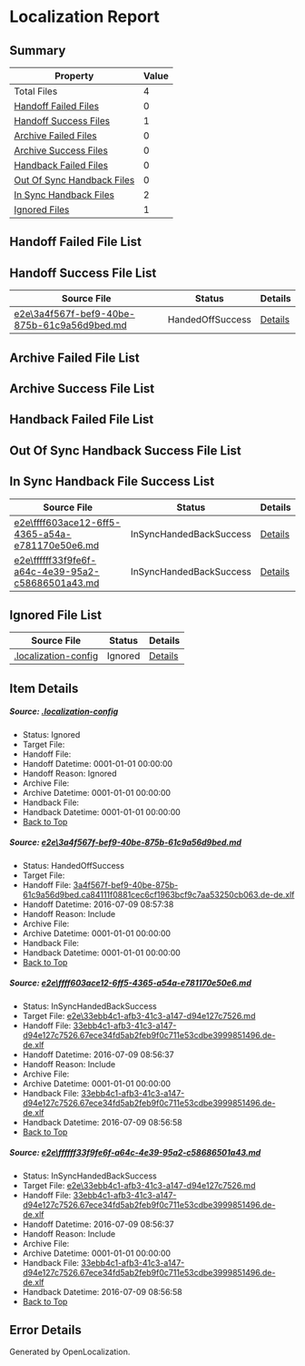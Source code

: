 # <a name='report-top'></a> Localization Report

## Summary
 Property | Value 
 -------- | ----- 
 Total Files | 4
[ Handoff Failed Files ](#handoff-failed-list)| 0
[ Handoff Success Files ](#handoff-success-list)| 1
[ Archive Failed Files ](#archive-failed-list)| 0
[ Archive Success Files ](#archive-success-list)| 0
[ Handback Failed Files ](#handback-failed-list)| 0
[ Out Of Sync Handback Files ](#outofsync-handback-success-list)| 0
[ In Sync Handback Files ](#insync-handback-success-list)| 2
[ Ignored Files ](#ignored-list)| 1

## <a name='handoff-failed-list'></a> Handoff Failed File List

## <a name='handoff-success-list'></a> Handoff Success File List
 Source File | Status | Details 
 ----------- | ------ | ------- 
 [e2e\3a4f567f-bef9-40be-875b-61c9a56d9bed.md](https://github.com/OpenLocalizationTestOrg/oltest/blob/56b0319556ecd1c4a1c1026e254417195f910d2e/e2e/3a4f567f-bef9-40be-875b-61c9a56d9bed.md) | HandedOffSuccess | [Details](#00e247ae8abbe88127b120ae043d720afadb0b1f1)

## <a name='archive-failed-list'></a> Archive Failed File List

## <a name='archive-success-list'></a> Archive Success File List

## <a name='handback-failed-list'></a> Handback Failed File List

## <a name='outofsync-handback-success-list'></a> Out Of Sync Handback Success File List

## <a name='insync-handback-success-list'></a> In Sync Handback File Success List
 Source File | Status | Details 
 ----------- | ------ | ------- 
 [e2e\ffff603ace12-6ff5-4365-a54a-e781170e50e6.md](https://github.com/OpenLocalizationTestOrg/oltest/blob/086d4c7408779c087d7b77e7f9f122a01ed1c9ee/e2e/ffff603ace12-6ff5-4365-a54a-e781170e50e6.md) | InSyncHandedBackSuccess | [Details](#078388df00f26202dcbf13fb94c02e8347b947392)
 [e2e\ffffff33f9fe6f-a64c-4e39-95a2-c58686501a43.md](https://github.com/OpenLocalizationTestOrg/oltest/blob/56b0319556ecd1c4a1c1026e254417195f910d2e/e2e/ffffff33f9fe6f-a64c-4e39-95a2-c58686501a43.md) | InSyncHandedBackSuccess | [Details](#078388df00f26202dcbf13fb94c02e8347b947393)

## <a name='ignored-list'></a> Ignored File List
 Source File | Status | Details 
 ----------- | ------ | ------- 
 [.localization-config](https://github.com/OpenLocalizationTestOrg/oltest/blob/56b0319556ecd1c4a1c1026e254417195f910d2e/.localization-config) | Ignored | [Details](#3d4f252ac210baf56311d7e97dcc2db10974dbd20)

## Item Details
##### <a name='3d4f252ac210baf56311d7e97dcc2db10974dbd20'></a> Source: [.localization-config](https://github.com/OpenLocalizationTestOrg/oltest/blob/56b0319556ecd1c4a1c1026e254417195f910d2e/.localization-config)
* Status: Ignored
* Target File: 
* Handoff File: 
* Handoff Datetime: 0001-01-01 00:00:00
* Handoff Reason: Ignored
* Archive File: 
* Archive Datetime: 0001-01-01 00:00:00
* Handback File: 
* Handback Datetime: 0001-01-01 00:00:00
* [Back to Top](#report-top)

##### <a name='00e247ae8abbe88127b120ae043d720afadb0b1f1'></a> Source: [e2e\3a4f567f-bef9-40be-875b-61c9a56d9bed.md](https://github.com/OpenLocalizationTestOrg/oltest/blob/56b0319556ecd1c4a1c1026e254417195f910d2e/e2e/3a4f567f-bef9-40be-875b-61c9a56d9bed.md)
* Status: HandedOffSuccess
* Target File: 
* Handoff File: [3a4f567f-bef9-40be-875b-61c9a56d9bed.ca84111f0881cec6cf1963bcf9c7aa53250cb063.de-de.xlf](https://github.com/OpenLocalizationTestOrg/olhandoff-e2e/blob/78f422d771d2981baf1ffc41dbd174524c2ce8db/ol-handoff/OpenLocalizationTestOrg/oltest-dede-fly/ci/ht/3a4f567f-bef9-40be-875b-61c9a56d9bed.ca84111f0881cec6cf1963bcf9c7aa53250cb063.de-de.xlf)
* Handoff Datetime: 2016-07-09 08:57:38
* Handoff Reason: Include
* Archive File: 
* Archive Datetime: 0001-01-01 00:00:00
* Handback File: 
* Handback Datetime: 0001-01-01 00:00:00
* [Back to Top](#report-top)

##### <a name='078388df00f26202dcbf13fb94c02e8347b947392'></a> Source: [e2e\ffff603ace12-6ff5-4365-a54a-e781170e50e6.md](https://github.com/OpenLocalizationTestOrg/oltest/blob/086d4c7408779c087d7b77e7f9f122a01ed1c9ee/e2e/ffff603ace12-6ff5-4365-a54a-e781170e50e6.md)
* Status: InSyncHandedBackSuccess
* Target File: [e2e\33ebb4c1-afb3-41c3-a147-d94e127c7526.md](https://github.com/OpenLocalizationTestOrg/oltest-dede-fly/blob/49f2121169942ecbc562beafd0df4ee3dec6b4c6/e2e/33ebb4c1-afb3-41c3-a147-d94e127c7526.md)
* Handoff File: [33ebb4c1-afb3-41c3-a147-d94e127c7526.67ece34fd5ab2feb9f0c711e53cdbe3999851496.de-de.xlf](https://github.com/OpenLocalizationTestOrg/olhandoff-e2e/blob/2838c09a594cb8fb465304da3faef5823dc20038/ol-handoff/OpenLocalizationTestOrg/oltest-dede-fly/ci/ht/33ebb4c1-afb3-41c3-a147-d94e127c7526.67ece34fd5ab2feb9f0c711e53cdbe3999851496.de-de.xlf)
* Handoff Datetime: 2016-07-09 08:56:37
* Handoff Reason: Include
* Archive File: 
* Archive Datetime: 0001-01-01 00:00:00
* Handback File: [33ebb4c1-afb3-41c3-a147-d94e127c7526.67ece34fd5ab2feb9f0c711e53cdbe3999851496.de-de.xlf](https://github.com/OpenLocalizationTestOrg/olhandback-e2e/blob/dac988d032bd0190219d8d57d7ab01826eafa5c0/ol-handback/OpenLocalizationTestOrg/oltest-dede-fly/ci/ht/33ebb4c1-afb3-41c3-a147-d94e127c7526.67ece34fd5ab2feb9f0c711e53cdbe3999851496.de-de.xlf)
* Handback Datetime: 2016-07-09 08:56:58
* [Back to Top](#report-top)

##### <a name='078388df00f26202dcbf13fb94c02e8347b947393'></a> Source: [e2e\ffffff33f9fe6f-a64c-4e39-95a2-c58686501a43.md](https://github.com/OpenLocalizationTestOrg/oltest/blob/56b0319556ecd1c4a1c1026e254417195f910d2e/e2e/ffffff33f9fe6f-a64c-4e39-95a2-c58686501a43.md)
* Status: InSyncHandedBackSuccess
* Target File: [e2e\33ebb4c1-afb3-41c3-a147-d94e127c7526.md](https://github.com/OpenLocalizationTestOrg/oltest-dede-fly/blob/49f2121169942ecbc562beafd0df4ee3dec6b4c6/e2e/33ebb4c1-afb3-41c3-a147-d94e127c7526.md)
* Handoff File: [33ebb4c1-afb3-41c3-a147-d94e127c7526.67ece34fd5ab2feb9f0c711e53cdbe3999851496.de-de.xlf](https://github.com/OpenLocalizationTestOrg/olhandoff-e2e/blob/2838c09a594cb8fb465304da3faef5823dc20038/ol-handoff/OpenLocalizationTestOrg/oltest-dede-fly/ci/ht/33ebb4c1-afb3-41c3-a147-d94e127c7526.67ece34fd5ab2feb9f0c711e53cdbe3999851496.de-de.xlf)
* Handoff Datetime: 2016-07-09 08:56:37
* Handoff Reason: Include
* Archive File: 
* Archive Datetime: 0001-01-01 00:00:00
* Handback File: [33ebb4c1-afb3-41c3-a147-d94e127c7526.67ece34fd5ab2feb9f0c711e53cdbe3999851496.de-de.xlf](https://github.com/OpenLocalizationTestOrg/olhandback-e2e/blob/dac988d032bd0190219d8d57d7ab01826eafa5c0/ol-handback/OpenLocalizationTestOrg/oltest-dede-fly/ci/ht/33ebb4c1-afb3-41c3-a147-d94e127c7526.67ece34fd5ab2feb9f0c711e53cdbe3999851496.de-de.xlf)
* Handback Datetime: 2016-07-09 08:56:58
* [Back to Top](#report-top)


## Error Details

Generated by OpenLocalization.
